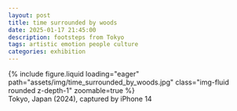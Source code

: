 ```yaml
---
layout: post
title: time surrounded by woods
date: 2025-01-17 21:45:00
description: footsteps from Tokyo
tags: artistic emotion people culture
categories: exhibition
---
```


<div class="row">
    <div class="col-sm mt-3 mt-md-0">
        {% include figure.liquid loading="eager" path="assets/img/time_surrounded_by_woods.jpg" class="img-fluid rounded z-depth-1" zoomable=true %}
    </div>
</div>
<div class="caption">
    Tokyo, Japan (2024),
    captured by iPhone 14
</div>
